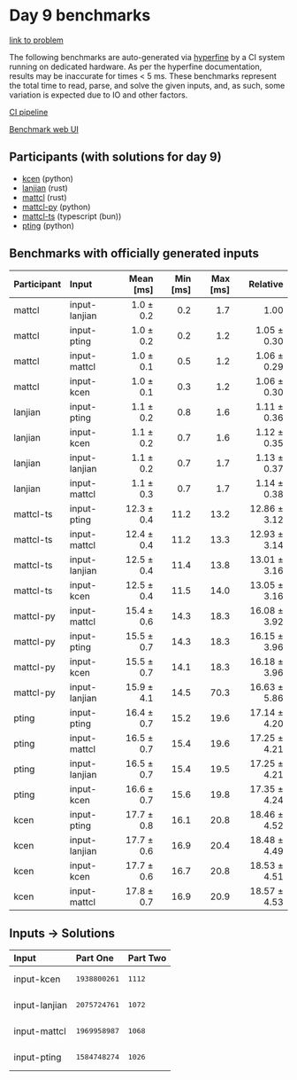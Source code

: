 # Day 9 benchmarks

[link to problem](https://adventofcode.com/2023/day/9)

The following benchmarks are auto-generated via
[hyperfine](https://github.com/sharkdp/hyperfine) by a CI system running on
dedicated hardware. As per the hyperfine documentation, results may be
inaccurate for times < 5 ms. These benchmarks represent the total time to read,
parse, and solve the given inputs, and, as such, some variation is expected due
to IO and other factors.

[CI pipeline](http://ci.papercode.net:8080/teams/main/pipelines/aoc2023)

[Benchmark web UI](https://aoc.ancalagon.black)


## Participants (with solutions for day 9)

- [kcen](https://github.com/kcen/aoc2023) (python)
- [lanjian](https://github.com/lanjian/aoc-2023) (rust)
- [mattcl](https://github.com/mattcl/aoc2023) (rust)
- [mattcl-py](https://github.com/mattcl/aoc2023-py) (python)
- [mattcl-ts](https://github.com/mattcl/aoc2023-js) (typescript (bun))
- [pting](https://github.com/pting/aoc2023) (python)


## Benchmarks with officially generated inputs

| Participant | Input | Mean [ms] | Min [ms] | Max [ms] | Relative |
|:---|:---|---:|---:|---:|---:|
| mattcl | input-lanjian | 1.0 ± 0.2 | 0.2 | 1.7 | 1.00 |
| mattcl | input-pting | 1.0 ± 0.2 | 0.2 | 1.2 | 1.05 ± 0.30 |
| mattcl | input-mattcl | 1.0 ± 0.1 | 0.5 | 1.2 | 1.06 ± 0.29 |
| mattcl | input-kcen | 1.0 ± 0.1 | 0.3 | 1.2 | 1.06 ± 0.30 |
| lanjian | input-pting | 1.1 ± 0.2 | 0.8 | 1.6 | 1.11 ± 0.36 |
| lanjian | input-kcen | 1.1 ± 0.2 | 0.7 | 1.6 | 1.12 ± 0.35 |
| lanjian | input-lanjian | 1.1 ± 0.2 | 0.7 | 1.7 | 1.13 ± 0.37 |
| lanjian | input-mattcl | 1.1 ± 0.3 | 0.7 | 1.7 | 1.14 ± 0.38 |
| mattcl-ts | input-pting | 12.3 ± 0.4 | 11.2 | 13.2 | 12.86 ± 3.12 |
| mattcl-ts | input-mattcl | 12.4 ± 0.4 | 11.2 | 13.3 | 12.93 ± 3.14 |
| mattcl-ts | input-lanjian | 12.5 ± 0.4 | 11.4 | 13.8 | 13.01 ± 3.16 |
| mattcl-ts | input-kcen | 12.5 ± 0.4 | 11.5 | 14.0 | 13.05 ± 3.16 |
| mattcl-py | input-mattcl | 15.4 ± 0.6 | 14.3 | 18.3 | 16.08 ± 3.92 |
| mattcl-py | input-pting | 15.5 ± 0.7 | 14.3 | 18.3 | 16.15 ± 3.96 |
| mattcl-py | input-kcen | 15.5 ± 0.7 | 14.1 | 18.3 | 16.18 ± 3.96 |
| mattcl-py | input-lanjian | 15.9 ± 4.1 | 14.5 | 70.3 | 16.63 ± 5.86 |
| pting | input-pting | 16.4 ± 0.7 | 15.2 | 19.6 | 17.14 ± 4.20 |
| pting | input-mattcl | 16.5 ± 0.7 | 15.4 | 19.6 | 17.25 ± 4.21 |
| pting | input-lanjian | 16.5 ± 0.7 | 15.4 | 19.5 | 17.25 ± 4.21 |
| pting | input-kcen | 16.6 ± 0.7 | 15.6 | 19.8 | 17.35 ± 4.24 |
| kcen | input-pting | 17.7 ± 0.8 | 16.1 | 20.8 | 18.46 ± 4.52 |
| kcen | input-lanjian | 17.7 ± 0.6 | 16.9 | 20.4 | 18.48 ± 4.49 |
| kcen | input-kcen | 17.7 ± 0.6 | 16.7 | 20.8 | 18.53 ± 4.51 |
| kcen | input-mattcl | 17.8 ± 0.7 | 16.9 | 20.9 | 18.57 ± 4.53 |


## Inputs -> Solutions

| Input | Part One | Part Two |
|:---|:---|:---|
|input-kcen|<pre>1938800261</pre>|<pre>1112</pre>|
|input-lanjian|<pre>2075724761</pre>|<pre>1072</pre>|
|input-mattcl|<pre>1969958987</pre>|<pre>1068</pre>|
|input-pting|<pre>1584748274</pre>|<pre>1026</pre>|